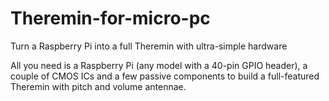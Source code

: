 # Theremin-for-micro-pc
Turn a Raspberry Pi into a full Theremin with ultra-simple hardware

All you need is a Raspberry Pi (any model with a 40-pin GPIO header), a couple of CMOS ICs and a few passive components to build a full-featured Theremin with pitch and volume antennae.
